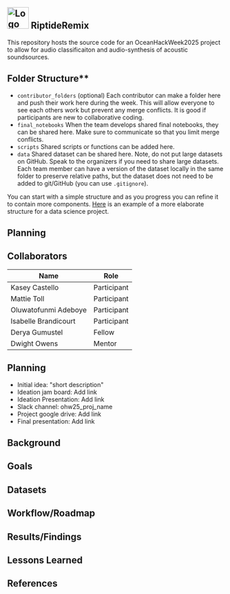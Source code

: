 ## <img src="https://github.com/KaseyMCastello/RiptideRemix/blob/main/Images/logo.png" alt="Logo" width="50" height="50">  RiptideRemix
This repository hosts the source code for an OceanHackWeek2025 project to allow for audio classificaiton and audio-synthesis of acoustic soundsources. 

## Folder Structure**

* `contributor_folders` (optional) Each contributor can make a folder here and 
push their work here during the week. This will allow everyone to see each others work but prevent any merge conflicts. It is good if participants are new to collaborative coding.
* `final_notebooks` When the team develops shared final notebooks, they 
can be shared here. Make sure to communicate so that you limit merge conflicts.
* `scripts` Shared scripts or functions can be added here.
* `data` Shared dataset can be shared here. Note, do not put large datasets on GitHub. Speak to the organizers if you 
need to share large datasets. Each team member can have a version of the dataset locally in the same folder to 
preserve relative paths, but the dataset does not need to be added to git/GitHub (you can use `.gitignore`).

You can start with a simple structure and as you progress you can refine it to contain more components. [Here](https://cookiecutter-data-science.drivendata.org/#directory-structure) is an example of a more elaborate structure for a data science project.

## Planning

## Collaborators

| Name                  | Role                |
|-----------------------|---------------------|
| Kasey Castello        | Participant         |
| Mattie Toll           | Participant         |
| Oluwatofunmi Adeboye  | Participant         |
| Isabelle Brandicourt  | Participant         |
| Derya Gumustel        | Fellow              |
| Dwight Owens          | Mentor              |

## Planning

* Initial idea: "short description"
* Ideation jam board: Add link
* Ideation Presentation: Add link
* Slack channel: ohw25_proj_name
* Project google drive: Add link
* Final presentation: Add link

## Background

## Goals

## Datasets

## Workflow/Roadmap

## Results/Findings

## Lessons Learned

## References

